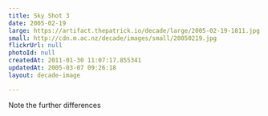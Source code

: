```yaml
---
title: Sky Shot 3
date: 2005-02-19
large: https://artifact.thepatrick.io/decade/large/2005-02-19-1811.jpg
small: http://cdn.m.ac.nz/decade/images/small/20050219.jpg
flickrUrl: null
photoId: null
createdAt: 2011-01-30 11:07:17.855341
updatedAt: 2005-03-07 09:26:18
layout: decade-image

---
```

Note the further differences
